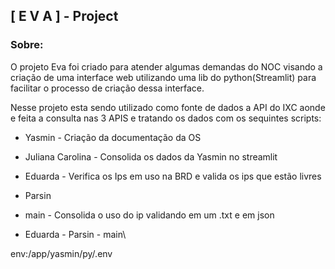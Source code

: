 ## [ E V A ] - Project


### Sobre:
O projeto Eva foi criado para atender algumas demandas do NOC visando a criação de uma interface web utilizando uma lib do python(Streamlit) para facilitar o processo de criação dessa interface.

Nesse projeto esta sendo utilizado como fonte de dados a API do IXC aonde e feita a consulta nas 3 APIS e tratando os dados com os sequintes scripts:

- Yasmin - Criação da documentação da OS
- Juliana Carolina - Consolida os dados da Yasmin no streamlit
- Eduarda - Verifica os Ips em uso na BRD e valida os ips que estão livres
- Parsin
- main - Consolida o uso do ip validando em um .txt e em json


 - Eduarda - Parsin - main\


env:/app/yasmin/py/.env